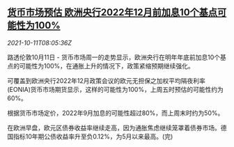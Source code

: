 <!--1633941062000-->
[货币市场预估 欧洲央行2022年12月前加息10个基点可能性为100%](https://cn.reuters.com/article/ecb-rate-hike-outlook-1011-idCNKBS2H10PI)
------

<div><i>2021-10-11T08:05:36Z</i></div><p>路透伦敦10月11日 - 货币市场周一的走势显示，欧洲央行在明年年底前加息10个基点的可能性为100%，在通胀上升的情况下，政策紧缩预期继续强化。</p><p>可覆盖到欧洲央行2022年12月政策会议的欧元无担保之加权平均隔夜利率(EONIA)货币市场期货显示，这样的可能性为100%，上周五时预估的可能性约为60%。</p><p>根据货币市场定价，2022年9月加息的可能性超过80%，而上周末时约为50%。</p><p>在欧洲早盘，欧元区债券收益率继续走高，因为通胀焦虑继续笼罩着债券市场。德国指标10年期公债收益率升至负0.12%，为5月以来最高。(完)</p>
